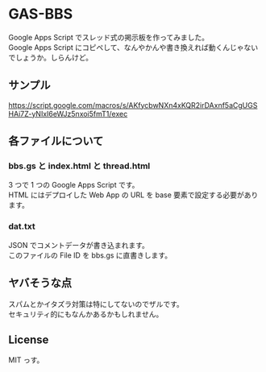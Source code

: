 # GAS-BBS
Google Apps Script でスレッド式の掲示板を作ってみました。  
Google Apps Script にコピペして、なんやかんや書き換えれば動くんじゃないでしょうか。しらんけど。

## サンプル
https://script.google.com/macros/s/AKfycbwNXn4xKQR2irDAxnf5aCgUGSHAi7Z-yNIxI6eWJz5nxoi5fmT1/exec

## 各ファイルについて
### bbs.gs と index.html と thread.html
3 つで 1 つの Google Apps Script です。  
HTML にはデプロイした Web App の URL を base 要素で設定する必要があります。

### dat.txt
JSON でコメントデータが書き込まれます。  
このファイルの File ID を bbs.gs に直書きします。

## ヤバそうな点
スパムとかイタズラ対策は特にしてないのでザルです。  
セキュリティ的にもなんかあるかもしれません。

## License
MIT っす。
